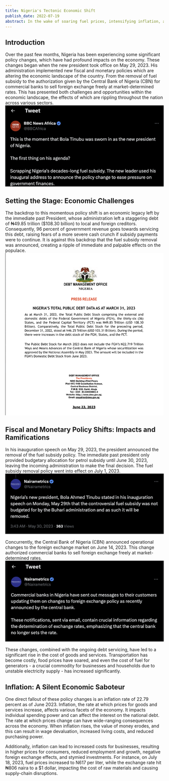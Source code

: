 ```yaml
---
title: Nigeria's Tectonic Economic Shift
publish_date: 2022-07-19
abstract: In the wake of soaring fuel prices, intensifying inflation, and a fluctuating exchange rate, everyday life in Nigeria has become a tangle of challenges. The effects ripple through our transportation, our food, our essential goods, and undeniably, our livelihoods. Amid this turbulence, I am making a decisive pivot, restructuring Ovabor Development Labs Limited to help navigate the storm. 
---
```


## Introduction
Over the past few months, Nigeria has been experiencing some significant policy changes, which have had profound impacts on the economy. These changes began when the new president took office on May 29, 2023. His administration implemented new fiscal and monetary policies which are altering the economic landscape of the country. From the removal of fuel subsidy to the authorization given by the Central Bank of Nigeria (CBN) for commercial banks to sell foreign exchange freely at market-determined rates. This has presented both challenges and opportunities within the economic landscape, the effects of which are rippling throughout the nation across various sectors.
  <img src="second/bbc.png"/>

## Setting the Stage: Economic Challenges
The backdrop to this momentous policy shift is an economic legacy left by the immediate past President, whose administration left a staggering debt of ₦49.85 trillion ($108.30 billion) to local and foreign creditors. Consequently, 96 percent of government revenue goes towards servicing this debt, raising fears of a more severe cash crunch if subsidy payments were to continue. It is against this backdrop that the fuel subsidy removal was announced, creating a ripple of immediate and palpable effects on the populace.
 <img src="second/dmo.png"/>


## Fiscal and Monetary Policy Shifts: Impacts and Ramifications
In his inauguration speech on May 29, 2023, the president announced the removal of the fuel subsidy policy. The immediate past president only provided budgetary allocation for petrol subsidy until June 30, 2023, leaving the incoming administration to make the final decision. The fuel subsidy removal policy went into effect on July 1, 2023. 
 <img src="second/rv.png"/>

Concurrently, the Central Bank of Nigeria (CBN) announced operational changes to the foreign exchange market on June 14, 2023. This change authorized commercial banks to sell foreign exchange freely at market-determined rates.
 <img src="second/cbn.png"/>

These changes, combined with the ongoing debt servicing, have led to a significant rise in the cost of goods and services. Transportation has become costly, food prices have soared, and even the cost of fuel for generators - a crucial commodity for businesses and households due to unstable electricity supply - has increased significantly.

## Inflation: A Silent Economic Saboteur
One direct fallout of these policy changes is an inflation rate of 22.79​​ percent as of June 2023. Inflation, the rate at which prices for goods and services increase, affects various facets of the economy. It impacts individual spending power and can affect the interest on the national debt. The rate at which prices change can have wide-ranging consequences across the economy. When inflation rises, the value of money erodes, and this can result in wage devaluation, increased living costs, and reduced purchasing power.

Additionally, inflation can lead to increased costs for businesses, resulting in higher prices for consumers, reduced employment and growth, negative foreign exchange effects, and stymied investments. For instance, on July 18, 2023, fuel prices increased to N617 per liter, while the exchange rate hit ₦806 naira to a $1 dollar, impacting the cost of raw materials and causing supply-chain disruptions.



